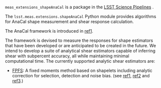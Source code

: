 ``meas_extensions_shapeAnaCal`` is a package in the 
[LSST Science Pipelines](https://pipelines.lsst.io) . 

The ``lsst.meas.extensions.shapeAnaCal`` Python module provides algorithms for
AnaCal shape measurement and shear response calculation.

The AnaCal framework is introduced in 
[ref1](https://ui.adsabs.harvard.edu/abs/2023MNRAS.521.4904L/abstract).

The framework is devised to measure the responses for shape estimators that 
have been developed or are anticipated to be created in the future. We intend to
develop a suite of analytical shear estimators capable of inferring shear with
subpercent accuracy, all while maintaining minimal computational time. The
currently supported analytic shear estimators are:
+ [FPFS](https://github.com/mr-superonion/FPFS): A fixed moments method based
  on shapelets including analytic correction for selection, detection and noise
  bias. (see [ref1](https://ui.adsabs.harvard.edu/abs/2018MNRAS.481.4445L/abstract),
  [ref2](https://ui.adsabs.harvard.edu/abs/2021arXiv211001214L/abstract) and
  [ref3](https://ui.adsabs.harvard.edu/abs/2022arXiv220810522L/abstract).)
